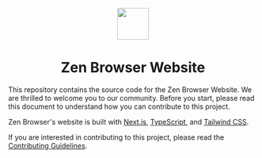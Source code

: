 <p align="center">
<picture>
    <source media="(prefers-color-scheme: dark)" srcset="https://www.zen-browser.app/logos/zen-alpha-white.svg">
    <img src="https://cdn.jsdelivr.net/gh/zen-browser/www/public/favicon.ico" width="64px">
</picture>
</p>
<h1 align="center">
Zen Browser Website 
</h1>

This repository contains the source code for the Zen Browser Website. We are thrilled to welcome you to our community. Before you start, please read this document to understand how you can contribute to this project.

Zen Browser's website is built with [Next.js](https://nextjs.org/), [TypeScript](https://www.typescriptlang.org/), and [Tailwind CSS](https://tailwindcss.com/).

If you are interested in contributing to this project, please read the [Contributing Guidelines](./CONTRIBUTING.md).
